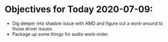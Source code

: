 # Objectives for Today 2020-07-09:

- Dig deeper into shadow issue with AMD and figure out a work-around to those driver issues.
- Package up some things for audio work-order.
